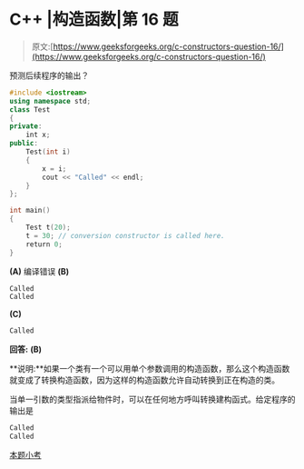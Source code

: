 # C++ |构造函数|第 16 题

> 原文:[https://www.geeksforgeeks.org/c-constructors-question-16/](https://www.geeksforgeeks.org/c-constructors-question-16/)

预测后续程序的输出？

```cpp
#include <iostream>
using namespace std;
class Test
{
private:
    int x;
public:
    Test(int i)
    {
        x = i;
        cout << "Called" << endl;
    }
};

int main()
{
    Test t(20);
    t = 30; // conversion constructor is called here.
    return 0;
}
```

**(A)** 编译错误
**(B)**

```cpp
Called
Called
```

**(C)**

```cpp
Called
```

**回答:** **(B)**

**说明:**如果一个类有一个可以用单个参数调用的构造函数，那么这个构造函数就变成了转换构造函数，因为这样的构造函数允许自动转换到正在构造的类。

当单一引数的类型指派给物件时，可以在任何地方呼叫转换建构函式。给定程序的输出是

```cpp
Called
Called
```

[本题小考](https://www.geeksforgeeks.org/quiz-corner-gq/)